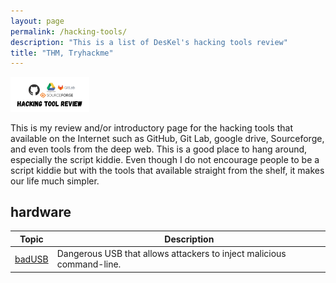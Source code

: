 ```yaml
---
layout: page
permalink: /hacking-tools/
description: "This is a list of DesKel's hacking tools review"
title: "THM, Tryhackme"
---
```


<img alt="logo" src="/assets/images/hacking-tools/logo.png" width="25%" />

This is my review and/or introductory page for the hacking tools that available on the Internet such as GitHub, Git Lab, google drive, Sourceforge, and even tools from the deep web. This is a good place to hang around, especially the script kiddie. Even though I do not encourage people to be a script kiddie but with the tools that available straight from the shelf, it makes our life much simpler.

## hardware
Topic | Description
------|------------
[badUSB](/posts/hacking-tools/hardware/badusb) | Dangerous USB that allows attackers to inject malicious command-line.
